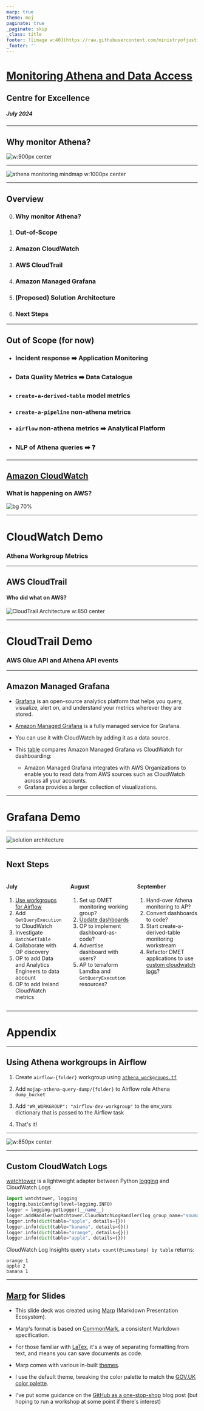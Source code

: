 ```yaml
---
marp: true
theme: moj
paginate: true
_paginate: skip
_class: title
footer: ![image w:40](https://raw.githubusercontent.com/ministryofjustice/marp-moj-theme/main/images/moj.png)
_footer: ''
---
```


<!-- _header: ![w:100](https://raw.githubusercontent.com/ministryofjustice/marp-moj-theme/main/images/moj.png) -->

# [Monitoring Athena and Data Access](https://github.com/moj-analytical-services/dmet-cfe/tree/main/investigations/athena_monitoring)

## Centre for Excellence

##### July 2024 

---

## Why monitor Athena?

![w:900px center](./images/athena_costs.png)

---
<!-- _class: removeBoxShadow -->

![athena monitoring mindmap w:1000px center](./images/athena_monitoring_mindmap.excalidraw.png)

---

## Overview

0. ### Why monitor Athena?
2. ### Out-of-Scope
3. ### Amazon CloudWatch
4. ### AWS CloudTrail
5. ### Amazon Managed Grafana
6. ### (Proposed) Solution Architecture
7. ### Next Steps

---

## Out of Scope (for now)

- ### Incident response :arrow_right: Application Monitoring

- ### Data Quality Metrics :arrow_right: Data Catalogue 

- ### `create-a-derived-table` model metrics

- ### `create-a-pipeline` non-athena metrics

- ### `airflow` non-athena metrics :arrow_right: Analytical Platform

- ### NLP of Athena queries :arrow_right: :question:

---
<!-- _class: removeBoxShadow -->
<style scoped>
section {
  justify-content: flex-end;
}
</style>

## [Amazon CloudWatch](https://docs.aws.amazon.com/AmazonCloudWatch/latest/monitoring/cloudwatch_architecture.html)

### What is happening on AWS?

![bg 70%](https://docs.aws.amazon.com/images/AmazonCloudWatch/latest/monitoring/images/CW-Overview.png)

---
<!-- _class: title -->

# CloudWatch Demo

### Athena Workgroup Metrics

---
## AWS CloudTrail
#### Who did what on AWS? 

![CloudTrail Architecture w:850 center](https://miro.medium.com/v2/format:webp/1*ejnlSrZ4eT1_BZPzT0WycA.png)

---
<!-- _class: title -->

# CloudTrail Demo

### AWS Glue API and Athena API events

---

## Amazon Managed Grafana

- [Grafana](https://grafana.com/) is an open-source analytics platform that helps you query, visualize, alert on, and understand your metrics wherever they are stored.
- [Amazon Managed Grafana](https://aws.amazon.com/grafana/) is a fully managed service for Grafana.
- You can use it with CloudWatch by adding it as a data source.

- This [table](https://docs.aws.amazon.com/prescriptive-guidance/latest/implementing-logging-monitoring-cloudwatch/amg-dashboarding-visualization.html) compares Amazon Managed Grafana vs CloudWatch for dashboarding: 
  - Amazon Managed Grafana integrates with AWS Organizations to enable you to read data from AWS sources such as CloudWatch across all your accounts.
  - Grafana provides a larger collection of visualizations.

---
<!-- _class: title -->

# Grafana Demo

---

![solution architecture](./images/athena_monitoring_solution_architecture.excalidraw.png)

---
<!-- _class: columns -->

## Next Steps

<div class="columns">

<div>

#### July

1. [Use workgroups for Airflow](#14)
1. Add `GetQueryExecution` to CloudWatch
1. Investigate `BatchGetTable`
1. Collaborate with OP discovery
1. OP to add Data and Analytics Engineers to data account
1. OP to add Ireland CloudWatch metrics

</div>

<div>

#### August

1. Set up DMET monitoring working group?
1. [Update dashboards](#15)
1. OP to implement dashboard-as-code?
1. Advertise dashboard with users?
1. AP to terraform Lamdba and `GetQueryExecution` resources?

</div>

<div>

#### September

1. Hand-over Athena monitoring to AP?
1. Convert dashboards to code?
1. Start create-a-derived-table monitoring workstream
1. Refactor DMET applications to use [custom cloudwatch logs](#16)?

</div>

</div>

---
<!-- _class: title -->

# Appendix

---
## Using Athena workgroups in Airflow 

1. Create `airflow-{folder}` workgroup using [`athena_workgroups.tf`](https://github.com/ministryofjustice/analytical-platform/blob/main/terraform/aws/analytical-platform-data-production/athena/athena-workgroups.tf)

2. Add `mojap-athena-query-dump/{folder}` to Airflow role Athena `dump_bucket`

3. Add `"WR_WORKGROUP": "airflow-dev-workgroup"` to the env_vars dictionary that is passed to the Airflow task

4. That's it!

---

![w:850px center](./images/workgroup_monitoring.excalidraw.png)

---
## Custom CloudWatch Logs

[watchtower](https://github.com/kislyuk/watchtower)  is a lightweight adapter between Python [logging](https://docs.python.org/3/library/logging.html) and CloudWatch Logs

```python
import watchtower, logging
logging.basicConfig(level=logging.INFO)
logger = logging.getLogger(__name__)
logger.addHandler(watchtower.CloudWatchLogHandler(log_group_name="soumaya_test"))
logger.info(dict(table="apple", details={}))
logger.info(dict(table="banana", details={}))
logger.info(dict(table="orange", details={}))
logger.info(dict(table="apple", details={}))
```

CloudWatch Log Insights query `stats count(@timestamp) by table` returns:
```
orange 1
apple 2
banana 1
```

---
## [Marp](https://marp.app/) for Slides

- This slide deck was created using [Marp](https://marp.app/) (Markdown Presentation Ecosystem).
- Marp's format is based on [CommonMark](https://commonmark.org/), a consistent Markdown specification.
- For those familiar with [LaTex](https://www.latex-project.org/), it's a way of separating formatting from text, and means you can save documents as code.
- Marp comes with various in-built [themes](https://github.com/marp-team/marp-core/blob/main/themes/README.md).

- I use the default theme, tweaking the color palette to match the [GOV.UK color palette](https://design-system.service.gov.uk/styles/colour/).
- I've put some guidance on the [GitHub as a one-stop-shop](https://ministryofjustice.github.io/data-and-analytics-engineering/blog/posts/github-as-a-one-stop-shop/#slides) blog post (but hoping to run a workshop at some point if there's interest)
